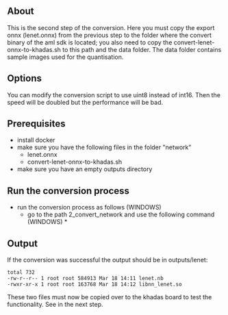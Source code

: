 ## About
This is the second step of the conversion.
Here you must copy the export onnx (lenet.onnx)
from the previous step to the folder where the convert binary
of the aml sdk is located; you also need to copy the
convert-lenet-onnx-to-khadas.sh to this path and the data folder.
The data folder contains sample images used for the quantisation.

## Options
You can modify the conversion script to use uint8 instead of int16.
Then the speed will be doubled but the performance will be bad.

## Prerequisites
* install docker
* make sure you have the following files in the folder "network"
  * lenet.onnx
  * convert-lenet-onnx-to-khadas.sh
* make sure you have an empty outputs directory

## Run the conversion process

* run the conversion process as follows (WINDOWS)
  * go to the path 2_convert_network and use the following command (WINDOWS)
    * 
## Output
If the conversion was successful the output should be in outputs/lenet:
```
total 732
-rw-r--r-- 1 root root 584913 Mar 18 14:11 lenet.nb
-rwxr-xr-x 1 root root 163768 Mar 18 14:12 libnn_lenet.so
```
These two files must now be copied over to the khadas board
to test the functionality. See in the next step.

